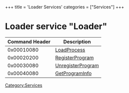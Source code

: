 +++
title = 'Loader Services'
categories = ["Services"]
+++

# Loader service "Loader"

| Command Header | Description                                              |
|----------------|----------------------------------------------------------|
| 0x00010080     | [LoadProcess](LOADER:LoadProcess "wikilink")             |
| 0x00020200     | [RegisterProgram](LOADER:RegisterProgram "wikilink")     |
| 0x00030080     | [UnregisterProgram](LOADER:UnregisterProgram "wikilink") |
| 0x00040080     | [GetProgramInfo](LOADER:GetProgramInfo "wikilink")       |

[Category:Services](Category:Services "wikilink")